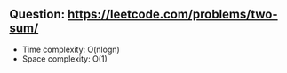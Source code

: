## Question: https://leetcode.com/problems/two-sum/

* Time complexity: O(nlogn)
* Space complexity: O(1)